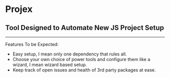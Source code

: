 # Projex
## Tool Designed to Automate New JS Project Setup
-------------------------------------------------
Features To be Expected:

- Easy setup, I mean only one dependency that rules all.
- Choose your own choice of power tools and configure them like a wizard, I mean wizard based setup.
- Keep track of open issues and health of 3rd party packages at ease.
